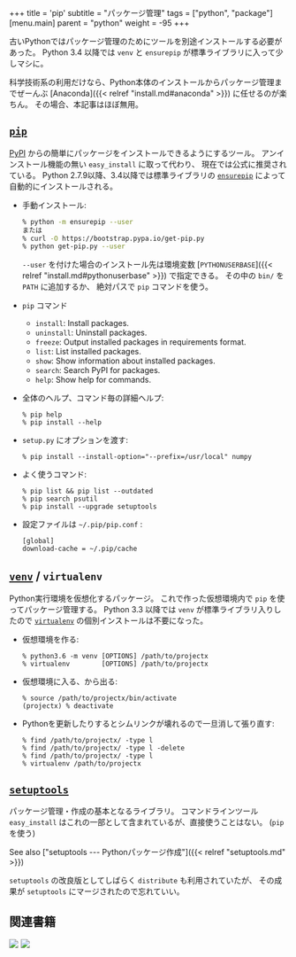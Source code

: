 +++
title = 'pip'
subtitle = "パッケージ管理"
tags = ["python", "package"]
[menu.main]
  parent = "python"
  weight = -95
+++

古いPythonではパッケージ管理のためにツールを別途インストールする必要があった。
Python 3.4 以降では `venv` と `ensurepip` が標準ライブラリに入って少しマシに。

科学技術系の利用だけなら、Python本体のインストールからパッケージ管理までぜーんぶ
[Anaconda]({{< relref "install.md#anaconda" >}}) に任せるのが楽ちん。
その場合、本記事はほぼ無用。


## [`pip`](https://pip.pypa.io/)

[PyPI](http://pypi.python.org)
からの簡単にパッケージをインストールできるようにするツール。
アンインストール機能の無い `easy_install` に取って代わり、
現在では公式に推奨されている。
Python 2.7.9以降、3.4以降では標準ライブラリの
[`ensurepip`](https://docs.python.org/3/library/ensurepip.html)
によって自動的にインストールされる。

-   手動インストール:
    ```sh
    % python -m ensurepip --user
    または
    % curl -O https://bootstrap.pypa.io/get-pip.py
    % python get-pip.py --user
    ```
    `--user` を付けた場合のインストール先は環境変数
    [`PYTHONUSERBASE`]({{< relref "install.md#pythonuserbase" >}})
    で指定できる。
    その中の `bin/` を `PATH` に追加するか、
    絶対パスで `pip` コマンドを使う。

-   `pip` コマンド
    -   `install`: Install packages.
    -   `uninstall`: Uninstall packages.
    -   `freeze`: Output installed packages in requirements format.
    -   `list`: List installed packages.
    -   `show`: Show information about installed packages.
    -   `search`: Search PyPI for packages.
    -   `help`: Show help for commands.

-   全体のヘルプ、コマンド毎の詳細ヘルプ:

        % pip help
        % pip install --help

-   `setup.py` にオプションを渡す:

        % pip install --install-option="--prefix=/usr/local" numpy

-   よく使うコマンド:

        % pip list && pip list --outdated
        % pip search psutil
        % pip install --upgrade setuptools

-   設定ファイルは `~/.pip/pip.conf` :

        [global]
        download-cache = ~/.pip/cache


## [`venv`](https://docs.python.org/3/library/venv.html) / `virtualenv`

Python実行環境を仮想化するパッケージ。
これで作った仮想環境内で `pip` を使ってパッケージ管理する。
Python 3.3 以降では `venv` が標準ライブラリ入りしたので
[`virtualenv`](https://virtualenv.pypa.io/)
の個別インストールは不要になった。

-   仮想環境を作る:

        % python3.6 -m venv [OPTIONS] /path/to/projectx
        % virtualenv        [OPTIONS] /path/to/projectx

-   仮想環境に入る、から出る:

        % source /path/to/projectx/bin/activate
        (projectx) % deactivate

-   Pythonを更新したりするとシムリンクが壊れるので一旦消して張り直す:

        % find /path/to/projectx/ -type l
        % find /path/to/projectx/ -type l -delete
        % find /path/to/projectx/ -type l
        % virtualenv /path/to/projectx


## [`setuptools`](https://github.com/pypa/setuptools)

パッケージ管理・作成の基本となるライブラリ。
コマンドラインツール `easy_install`
はこれの一部として含まれているが、直接使うことはない。
(`pip` を使う)

See also ["setuptools --- Pythonパッケージ作成"]({{< relref "setuptools.md" >}})

`setuptools` の改良版としてしばらく `distribute` も利用されていたが、
その成果が `setuptools` にマージされたので忘れていい。


## 関連書籍

<a href="https://www.amazon.co.jp/dp/479738946X/ref=as_li_ss_il?ie=UTF8&qid=1485612008&sr=8-6&keywords=python&linkCode=li3&tag=heavywatal-22&linkId=5ea5e48ecc83b9439f21406b6f57c062" target="_blank"><img border="0" src="//ws-fe.amazon-adsystem.com/widgets/q?_encoding=UTF8&ASIN=479738946X&Format=_SL250_&ID=AsinImage&MarketPlace=JP&ServiceVersion=20070822&WS=1&tag=heavywatal-22" ></a><img src="https://ir-jp.amazon-adsystem.com/e/ir?t=heavywatal-22&l=li3&o=9&a=479738946X" width="1" height="1" border="0" alt="" style="border:none !important; margin:0px !important;" />
<a href="https://www.amazon.co.jp/IPython%E3%83%87%E3%83%BC%E3%82%BF%E3%82%B5%E3%82%A4%E3%82%A8%E3%83%B3%E3%82%B9%E3%82%AF%E3%83%83%E3%82%AF%E3%83%96%E3%83%83%E3%82%AF-%E5%AF%BE%E8%A9%B1%E5%9E%8B%E3%82%B3%E3%83%B3%E3%83%94%E3%83%A5%E3%83%BC%E3%83%86%E3%82%A3%E3%83%B3%E3%82%B0%E3%81%A8%E5%8F%AF%E8%A6%96%E5%8C%96%E3%81%AE%E3%81%9F%E3%82%81%E3%81%AE%E3%83%AC%E3%82%B7%E3%83%94%E9%9B%86-Cyrille-Rossant/dp/4873117488/ref=as_li_ss_il?_encoding=UTF8&psc=1&refRID=X16VFSS3W75RMTG7VGCH&linkCode=li3&tag=heavywatal-22&linkId=b79e2290571289b02621392257a4ac1c" target="_blank"><img border="0" src="//ws-fe.amazon-adsystem.com/widgets/q?_encoding=UTF8&ASIN=4873117488&Format=_SL250_&ID=AsinImage&MarketPlace=JP&ServiceVersion=20070822&WS=1&tag=heavywatal-22" ></a><img src="https://ir-jp.amazon-adsystem.com/e/ir?t=heavywatal-22&l=li3&o=9&a=4873117488" width="1" height="1" border="0" alt="" style="border:none !important; margin:0px !important;" />
